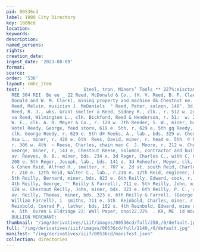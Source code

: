 ```yaml
---
pid: 00536cd
label: 1880 City Directory
key: 1880cd
location: 
keywords: 
description: 
named_persons: 
rights: 
creation_date: 
ingest_date: '2023-08-09'
format: 
source: 
order: '536'
layout: cmhc_item
text: '                      Steel, tron, Miners’ Tools ** 227%:eisctan ee  Ms  4
  REE 304 REI  Be ee _ 22 Reed, McDonald & Co., (H. V. Reed, B. F. Clarke, Platt ¢2
  Donald and W. M. Clark), mining property and machine O& Chestnut ne. cor, Pine  ar
  Reed, Melvin, musician J. MeDaniels  " Reed, Peter, saloon, 140". 3d, r, same 8
  Reed, R. J., wks. Grant smelter a Reed, Sidney R., clk., r. 512 w. 2d st. south
  va Reed, Wilmington L., clk. Bickford, Reed & Henderson, r. 51:  w. 2d st. south  Reed,
  W. E., clk. A. R. Meyer & Co., r. 129 w. 7th Reeder, S. W., miner, bds. Inter-Ocean
  Hotel Reedy, George, feed store, 619 e. 5th, r. 629 e, 5th gq Reedy, George, Jr.,
  clk. George Reedy, r. 629 e. 5th d® Reeks, A., lab., bds. 329 w. Chestnut  © Rees,
  Asa L., miner, r. 420 e. 6th  Rees, David, miner, r. head e. 5th  © Rees, J. T.,
  r. 306 w. 4th  ~ Reese, Charles, chain man C. J. Moore, r. 212 w. Chestnut wa Reese,
  George, miner, r, 141 e, Chestnut Reese, Solomon, contractor and builder, 314 Harrison
  av. Reeves, O. B., miner, bds. 234 e. 3d Reger, Charles C., with C, Conrad & Co.,
  208 e. 5th Reger, Joseph, lab., bds. 141 ¢. 3d Rehoefer, Meyer, clk, H. Poznanski
  & Cohen Reid, Alfred H., smelter, r. 707 w. 2d st. south Reid, Charles H., miner,
  r. 210 e. 12th Reid, Walter C., lab., r.210 e. 12th Reid, engineer, bds, 629 e.
  5th Reilly, Bernard, miner, bds. 823 e. 6th Reilly, Edward, cook, r. rear 117 w.
  4th Reilly, George, '' Reilly & Farrell), 711 e. 5th Reilly, John, mining broker,
  124 w. Chestnut Reilly, John, miner, bds. 323 e. 6th Reilly, P. C., clk., 114 Harrison
  av. Reilly, Thomas, miner, bds. 323 e. 6th Reilly & Farrell, (George Reilly and
  William Farrell), i  smiths, 711 e. 5th  Reinbold, Charles, miner, r. head e. 5th
  Reinbold, Conrad P., lather, bds, 102 ¢. 4th Reinbold, Edward, mine owner, r. head
  e. 5th  Ovren & Eldridge 22: Wall Paper, onoi22.22%  . KR, ME  id Work     ORE }
  BULLION MERCHANT:    '
thumbnail: "/img/derivatives/iiif/images/00536cd/full/250,/0/default.jpg"
full: "/img/derivatives/iiif/images/00536cd/full/1140,/0/default.jpg"
manifest: "/img/derivatives/iiif/00536cd/manifest.json"
collection: directories
---
```

